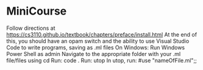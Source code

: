 # MiniCourse

Follow directions at https://cs3110.github.io/textbook/chapters/preface/install.html
At the end of this, you should have an opam switch and the ability to use Visual Studio Code to write programs, saving as .ml files
On Windows:
Run Windows Power Shell as admin
Navigate to the appropriate folder with your .ml file/files using cd
Run: code .
Run: utop
In utop, run: #use "nameOfFile.ml";;
